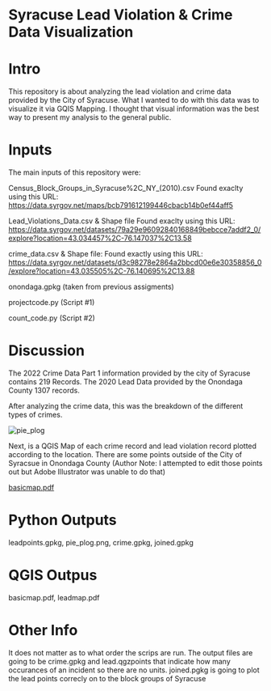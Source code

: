 # Syracuse Lead Violation & Crime Data Visualization

# Intro
This repository is about analyzing the lead violation and crime data provided by the City of Syracuse. What I wanted to do with this data was to visualize it via GQIS Mapping. I thought that visual information was the best way to present my analysis to the general public. 

# Inputs
The main inputs of this repository were: 

Census_Block_Groups_in_Syracuse%2C_NY_(2010).csv
  Found exaclty using this URL: https://data.syrgov.net/maps/bcb791612199446cbacb14b0ef44aff5
  
Lead_Violations_Data.csv & Shape file 
  Found exaclty using this URL: https://data.syrgov.net/datasets/79a29e96092840168849bebcce7addf2_0/explore?location=43.034457%2C-76.147037%2C13.58
  
crime_data.csv & Shape file: 
  Found exactly using this URL: https://data.syrgov.net/datasets/d3c98278e2864a2bbcd00e6e30358856_0/explore?location=43.035505%2C-76.140695%2C13.88
  
onondaga.gpkg (taken from previous assigments) 

projectcode.py (Script #1) 

count_code.py (Script #2)

# Discussion
The 2022 Crime Data Part 1 information provided by the city of Syracuse contains 219 Records. The 2020 Lead Data provided by the Onondaga County 1307 records. 

After analyzing the crime data, this was the breakdown of the different types of crimes. 

![pie_plog](https://user-images.githubusercontent.com/98330114/167912055-5a2fc665-a86d-4649-ae70-9fbba5bd74c1.png)

Next, is a QGIS Map of each crime record and lead violation record plotted according to the location. There are some points outside of the City of Syracsue in Onondaga County (Author Note: I attempted to edit those points out but Adobe Illustrator was unable to do that)


[basicmap.pdf](https://github.com/alin316/OnondagaLead/files/8672303/basicmap.pdf)


# Python Outputs 
leadpoints.gpkg,
pie_plog.png,
crime.gpkg, 
joined.gpkg 

# QGIS Outpus 
basicmap.pdf,
leadmap.pdf

# Other Info
It does not matter as to what order the scrips are run.
The output files are going to be crime.gpkg and lead.qgzpoints that indicate how many occurances of an incident so there are no units. 
joined.pgkg is going to plot the lead points correcly on to the block groups of Syracuse 
